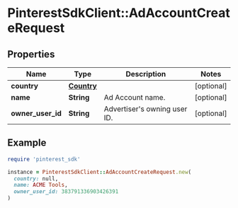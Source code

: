 # PinterestSdkClient::AdAccountCreateRequest

## Properties

| Name | Type | Description | Notes |
| ---- | ---- | ----------- | ----- |
| **country** | [**Country**](Country.md) |  | [optional] |
| **name** | **String** | Ad Account name. | [optional] |
| **owner_user_id** | **String** | Advertiser&#39;s owning user ID. | [optional] |

## Example

```ruby
require 'pinterest_sdk'

instance = PinterestSdkClient::AdAccountCreateRequest.new(
  country: null,
  name: ACME Tools,
  owner_user_id: 383791336903426391
)
```

